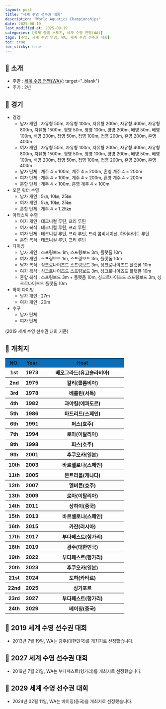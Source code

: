 ```yaml
---
layout: post
title: "세계 수영 선수권 대회"
description: "World Aquatics Championships"
date: 2025-08-19
last_modified_at: 2025-08-19
categories: [국제 종별 스포츠, 세계 수영 연맹(WA)]
tags: [수영, 세계 수영 연맹, WA, 세계 수영 선수권 대회]
toc: true
toc_sticky: true
---
```

## 📜 소개
* 주관 : [세계 수영 연맹(WA)](https://www.worldaquatics.com/){: target="_blank"}
* 주기 : 2년

## 📜 경기
* 경영
  * 남자 개인 : 자유형 50m, 자유형 100m, 자유형 200m, 자유형 400m, 자유형 800m, 자유형 1500m, 평영 50m, 평영 100m, 평영 200m, 배영 50m, 배영 100m, 배영 200m, 접영 50m, 접영 100m, 접영 200m, 혼영 200m, 혼영 400m
  * 여자 개인 : 자유형 50m, 자유형 100m, 자유형 200m, 자유형 400m, 자유형 800m, 자유형 1500m, 평영 50m, 평영 100m, 평영 200m, 배영 50m, 배영 100m, 배영 200m, 접영 50m, 접영 100m, 접영 200m, 혼영 200m, 혼영 400m
  * 남자 단체 : 계주 4 × 100m, 계주 4 × 200m, 혼영 계주 4 × 200m
  * 여자 단체 : 계주 4 × 100m, 계주 4 × 200m, 혼영 계주 4 × 200m
  * 혼합 단체 :  계주 4 × 100m, 혼영 계주 4 × 100m
* 오픈 워터 수영
  * 남자 개인 : 5㎞, 10㎞, 25㎞
  * 여자 개인 : 5㎞, 10㎞, 25㎞
  * 혼합 단체 : 계주 4 × 1.25㎞
* 아티스틱 수영
  * 여자 개인 : 테크니컬 루틴, 프리 루틴
  * 여자 복식 : 테크니컬 루틴, 프리 루틴
  * 여자 단체 : 테크니컬 루틴, 프리 루틴, 프리 콤비네이션, 하이라이트 루틴
  * 혼합 복식 : 테크니컬 루틴, 프리 루틴
* 다이빙
  * 남자 개인 : 스프링보드 1m, 스프링보드 3m, 플랫폼 10m
  * 여자 개인 : 스프링보드 1m, 스프링보드 3m, 플랫폼 10m
  * 남자 복식 : 싱크로나이즈드 스프링보드 3m, 싱크로나이즈드 플랫폼 10m
  * 여자 복식 : 싱크로나이즈드 스프링보드 3m, 싱크로나이즈드 플랫폼 10m
  * 혼합 복식 : 스프링보드 3m + 플랫폼 10m, 싱크로나이즈드 스프링보드 3m, 싱크로나이즈드 플랫폼 10m
* 하이 다이빙
  * 남자 개인 : 27m
  * 여자 개인 : 20m
* 수구
  * 남자 단체
  * 여자 단체

(2019 세계 수영 선수권 대회 기준)

## 📜 개최지
<html>

<head>
    <meta charset="UTF-8">
</head>

<body>
    <table>
        <tr style="background: #0B6DB7;">
            <th style="width: 15%; font-weight: bold;">NO.</th>
            <th style="width: 15%; font-weight: bold;">Year</th>
            <th style="width: 70%; font-weight: bold;">Host</th>
        </tr>
        <tr>
            <th>1st</th>
            <th>1973</th>
            <th>베오그라드(유고슬라비아)</th>
        </tr>
        <tr>
            <th>2nd</th>
            <th>1975</th>
            <th>칼리(콜롬비아)</th>
        </tr>
        <tr>
            <th>3rd</th>
            <th>1978</th>
            <th>베를린(서독)</th>
        </tr>
        <tr>
            <th>4th</th>
            <th>1982</th>
            <th>과야킬(에콰도르)</th>
        </tr>
        <tr>
            <th>5th</th>
            <th>1986</th>
            <th>마드리드(스페인)</th>
        </tr>
        <tr>
            <th>6th</th>
            <th>1991</th>
            <th>퍼스(호주)</th>
        </tr>
        <tr>
            <th>7th</th>
            <th>1994</th>
            <th>로마(이탈리아)</th>
        </tr>
        <tr>
            <th>8th</th>
            <th>1998</th>
            <th>퍼스(호주)</th>
        </tr>
        <tr>
            <th>9th</th>
            <th>2001</th>
            <th>후쿠오카(일본)</th>
        </tr>
        <tr>
            <th>10th</th>
            <th>2003</th>
            <th>바르셀로나(스페인)</th>
        </tr>
        <tr>
            <th>11th</th>
            <th>2005</th>
            <th>몬트리올(캐나다)</th>
        </tr>
        <tr>
            <th>12th</th>
            <th>2007</th>
            <th>멜버른(호주)</th>
        </tr>
        <tr>
            <th>13th</th>
            <th>2009</th>
            <th>로마(이탈리아)</th>
        </tr>
        <tr>
            <th>14th</th>
            <th>2011</th>
            <th>상하이(중국)</th>
        </tr>
        <tr>
            <th>15th</th>
            <th>2013</th>
            <th>바르셀로나(스페인)</th>
        </tr>
        <tr>
            <th>16th</th>
            <th>2015</th>
            <th>카잔(러시아)</th>
        </tr>
        <tr>
            <th>17th</th>
            <th>2017</th>
            <th>부다페스트(헝가리)</th>
        </tr>
        <tr>
            <th><span class="korea-host">18th</span></th>
            <th><span class="korea-host">2019</span></th>
            <th><span class="korea-host">광주(대한민국)</span></th>
        </tr>
        <tr>
            <th>19th</th>
            <th>2022</th>
            <th>부다페스트(헝가리)</th>
        </tr>
        <tr>
            <th>20th</th>
            <th>2023</th>
            <th>후쿠오카(일본)</th>
        </tr>
        <tr>
            <th>21st</th>
            <th>2024</th>
            <th>도하(카타르)</th>
        </tr>
        <tr>
            <th>22nd</th>
            <th>2025</th>
            <th>싱가포르</th>
        </tr>
        <tr>
            <th>23rd</th>
            <th>2027</th>
            <th>부다페스트(헝가리)</th>
        </tr>
        <tr>
            <th>24th</th>
            <th>2029</th>
            <th>베이징(중국)</th>
        </tr>
    </table>
</body>

</html>

## 📜 2019 세계 수영 선수권 대회
* 2013년 7월 19일, WA는 <span class="korea-host">광주(대한민국)</span>를 개최지로 선정했습니다.

## 📜 2027 세계 수영 선수권 대회
* 2019년 7월 21일, WA는 <span class="foreign-host">부다페스트(헝가리)</span>를 개최지로 선정했습니다.

## 📜 2029 세계 수영 선수권 대회
* 2024년 02월 11일, WA는 <span class="foreign-host">베이징(중국)</span>을 개최지로 선정했습니다.
